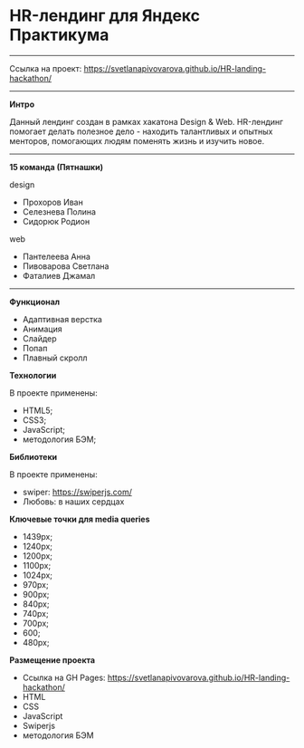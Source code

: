 # HR-лендинг для Яндекс Практикума
------
Ссылка на проект: https://svetlanapivovarova.github.io/HR-landing-hackathon/
______

**Интро**

Данный лендинг создан в рамках хакатона Design & Web. HR-лендинг помогает делать полезное дело - находить талантливых и опытных менторов, помогающих людям поменять жизнь и изучить новое.
______

**15 команда (Пятнашки)**

design  
* Прохоров Иван
* Селезнева Полина
* Сидорюк Родион

web
* Пантелеева Анна
* Пивоварова Светлана
* Фаталиев Джамал
______

**Функционал**  

* Адаптивная верстка  
* Анимация  
* Слайдер  
* Попап  
* Плавный скролл

**Технологии**

В проекте применены:
* HTML5;
* CSS3;
* JavaScript;
* методология БЭМ;

**Библиотеки**

В проекте применены:
* swiper: https://swiperjs.com/
* Любовь: в наших сердцах

**Ключевые точки для media queries**
* 1439px;
* 1240px;
* 1200px;
* 1100px;
* 1024px;
* 970px;
* 900px;
* 840px;
* 740px;
* 700px;
* 600;
* 480px;

**Размещение проекта**
* Ссылка на GH Pages: https://svetlanapivovarova.github.io/HR-landing-hackathon/
* HTML
* CSS
* JavaScript  
* Swiperjs
* методология БЭМ
